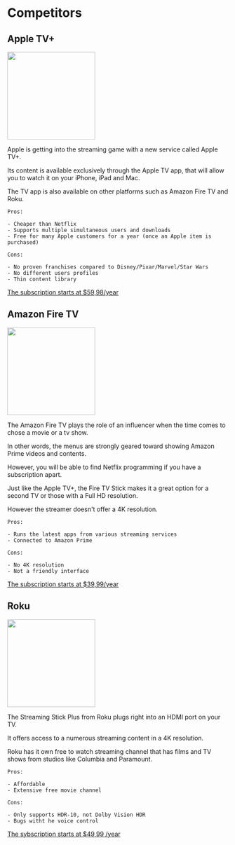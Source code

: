 
# Competitors

## Apple TV+
<img src="https://pbs.twimg.com/profile_images/1110241147773829121/x5CQIvx7_400x400.png" width="200">

Apple is getting into the streaming game with a new service called Apple TV+. 

Its content is available exclusively through the Apple TV app, that will allow you to watch it on your iPhone, iPad and Mac. 

The TV app is also available on other platforms such as Amazon Fire TV and Roku.

```
Pros:

- Cheaper than Netflix
- Supports multiple simultaneous users and downloads
- Free for many Apple customers for a year (once an Apple item is purchased)

Cons:

- No proven franchises compared to Disney/Pixar/Marvel/Star Wars
- No different users profiles
- Thin content library

```

[The subscription starts at $59,98/year](https://www.apple.com/ca/apple-tv-plus/)

## Amazon Fire TV

<img src="https://i.redd.it/an7tbzxpd3i31.png" width="200">

The Amazon Fire TV plays the role of an influencer when the time comes to chose a movie or a tv show. 

In other words, the menus are strongly geared toward showing Amazon Prime videos and contents. 

However, you will be able to find Netflix programming if you have a subscription apart. 

Just like the Apple TV+, the Fire TV Stick makes it a great option for a second TV or those with a Full HD resolution. 

However the streamer doesn't offer a 4K resolution. 

```
Pros:

- Runs the latest apps from various streaming services
- Connected to Amazon Prime

Cons:

- No 4K resolution
- Not a friendly interface

```

[The subscription starts at $39,99/year](https://www.amazon.com/subscription-Network-Kitchen-additional-auto-renewal/dp/B086PHBT95)

## Roku

<img src="https://pbs.twimg.com/profile_images/1132026084579352577/X6-TY5ah.png" width="200">

The Streaming Stick Plus from Roku plugs right into an HDMI port on your TV.  

It offers access to a numerous streaming content in a 4K resolution. 

Roku has it own free to watch streaming channel that has films and TV shows from studios like Columbia and Paramount.

```
Pros:

- Affordable
- Extensive free movie channel

Cons:

- Only supports HDR-10, not Dolby Vision HDR
- Bugs witht he voice control

```

[The sybscription starts at $49,99 /year](https://pbs.twimg.com/profile_images/1132026084579352577/X6-TY5ah.png)
